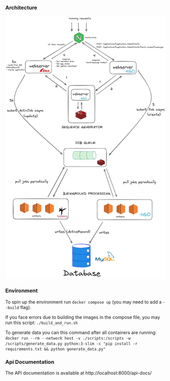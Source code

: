 ### Architecture
![Architecture](./images/chat_system_architecture.png)

### Environment
To spin up the environment run `docker compose up` (you may need to add a `--build` flag).

If you face errors due to building the images in the compose file, you may run this script:
`./build_and_run.sh`

To generate data you can this command after all containers are running:
`docker run --rm --network host -v ./scripts:/scripts -w /scripts/generate_data.py python:3-slim -c "pip install -r requirements.txt && python generate_data.py"`

### Api Documentation
The API documentation is available at http://localhost:8000/api-docs/
